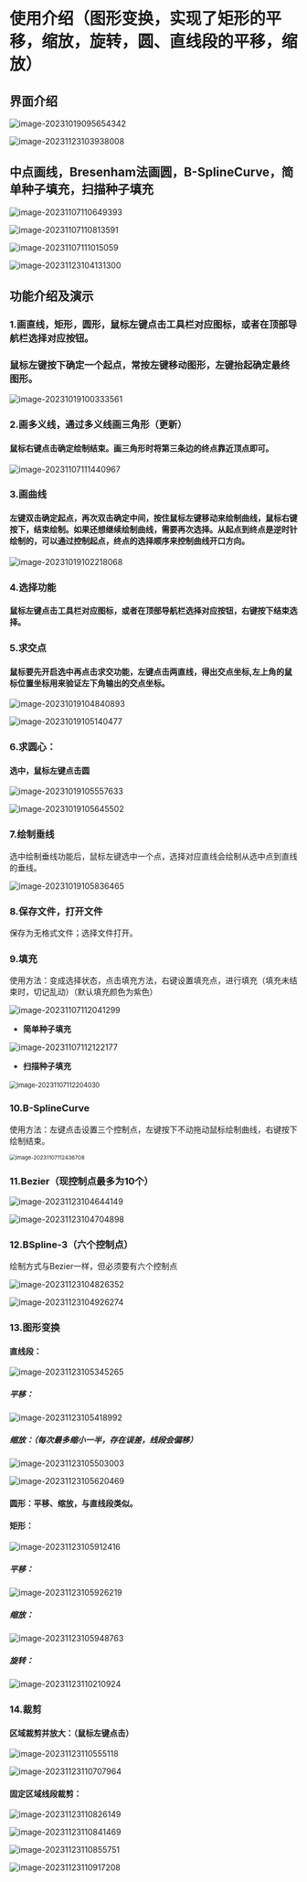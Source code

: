 # 使用介绍（图形变换，实现了矩形的平移，缩放，旋转，圆、直线段的平移，缩放）



## 界面介绍

![image-20231019095654342](Images/image-20231019095654342.png)

![image-20231123103938008](Images/image-20231123103938008.png)

## 中点画线，Bresenham法画圆，B-SplineCurve，简单种子填充，扫描种子填充

![image-20231107110649393](Images/image-20231107110649393.png)

![image-20231107110813591](Images/image-20231107110813591.png)



![image-20231107111015059](Images/image-20231107111015059.png)

![image-20231123104131300](Images/image-20231123104131300.png)



## 功能介绍及演示



### 1.画直线，矩形，圆形，鼠标左键点击工具栏对应图标，或者在顶部导航栏选择对应按钮。

### 鼠标左键按下确定一个起点，常按左键移动图形，左键抬起确定最终图形。

![image-20231019100333561](Images/image-20231019100333561.png)



### 2.画多义线，通过多义线画三角形（更新）

#### 鼠标右键点击确定绘制结束。画三角形时将第三条边的终点靠近顶点即可。

![image-20231107111440967](Images/image-20231107111440967.png)



### 3.画曲线

#### 左键双击确定起点，再次双击确定中间，按住鼠标左键移动来绘制曲线，鼠标右键按下，结束绘制。如果还想继续绘制曲线，需要再次选择。从起点到终点是逆时针绘制的，可以通过控制起点，终点的选择顺序来控制曲线开口方向。

![image-20231019102218068](Images/image-20231019102218068.png)



### 4.选择功能

#### 鼠标左键点击工具栏对应图标，或者在顶部导航栏选择对应按钮，右键按下结束选择。



### 5.求交点

#### 鼠标要先开启选中再点击求交功能，左键点击两直线，得出交点坐标,左上角的鼠标位置坐标用来验证左下角输出的交点坐标。

![image-20231019104840893](Images/image-20231019104840893.png)

![image-20231019105140477](Images/image-20231019105140477.png)

### 6.求圆心：

#### 选中，鼠标左键点击圆

![image-20231019105557633](Images/image-20231019105557633.png)



![image-20231019105645502](Images/image-20231019105645502.png)



### 7.绘制垂线

选中绘制垂线功能后，鼠标左键选中一个点，选择对应直线会绘制从选中点到直线的垂线。

![image-20231019105836465](Images/image-20231019105836465.png)



### 8.保存文件，打开文件

保存为无格式文件；选择文件打开。

### 9.填充

使用方法：变成选择状态，点击填充方法，右键设置填充点，进行填充（填充未结束时，切记乱动）（默认填充颜色为紫色）

![image-20231107112041299](Images/image-20231107112041299.png)

- **简单种子填充**

![image-20231107112122177](Images/image-20231107112122177.png)

- **扫描种子填充**

​          <img src="D:\Typora\picture\image-20231107112204030.png" alt="image-20231107112204030" style="zoom:80%;" />

### 10.B-SplineCurve

使用方法：左键点击设置三个控制点，左键按下不动拖动鼠标绘制曲线，右键按下绘制结束。

<img src="D:\Typora\picture\image-20231107112436708.png" alt="image-20231107112436708" style="zoom: 67%;" />

### 11.Bezier（现控制点最多为10个）

![image-20231123104644149](Images/image-20231123104644149.png)

![image-20231123104704898](Images/image-20231123104704898.png)

### 12.BSpline-3（六个控制点）

绘制方式与Bezier一样，但必须要有六个控制点

![image-20231123104826352](Images/image-20231123104826352.png)

![image-20231123104926274](Images/image-20231123104926274.png)

### 13.图形变换

#### 直线段：

![image-20231123105345265](Images/image-20231123105345265.png)

##### 平移：

![image-20231123105418992](Images/image-20231123105418992.png)

##### 缩放：（每次最多缩小一半，存在误差，线段会偏移）

![image-20231123105503003](Images/image-20231123105503003.png)

![image-20231123105620469](Images/image-20231123105620469.png)

#### 圆形：平移、缩放，与直线段类似。

#### 矩形：

![image-20231123105912416](Images/image-20231123105912416.png)

##### 平移：

![image-20231123105926219](Images/image-20231123105926219.png)

##### 缩放：

![image-20231123105948763](Images/image-20231123105948763.png)

##### 旋转：

![image-20231123110210924](Images/image-20231123110210924.png)

### 14.裁剪

#### 区域裁剪并放大：（鼠标左键点击）

![image-20231123110555118](Images/image-20231123110555118.png)

![image-20231123110707964](Images/image-20231123110707964.png)

#### 固定区域线段裁剪：

![image-20231123110826149](Images/image-20231123110826149.png)

![image-20231123110841469](Images/image-20231123110841469.png)

![image-20231123110855751](Images/image-20231123110855751.png)

![image-20231123110917208](Images/image-20231123110917208.png)



